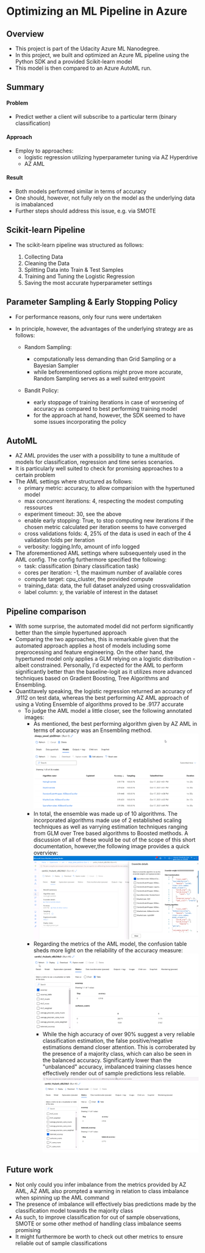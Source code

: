 # Optimizing an ML Pipeline in Azure

## Overview
- This project is part of the Udacity Azure ML Nanodegree.
- In this project, we built and optimized an Azure ML pipeline using the Python SDK and a provided Scikit-learn model
- This model is then compared to an Azure AutoML run.

## Summary

#### Problem 

- Predict wether a client will subscribe to a particular term (binary classification)

#### Approach
- Employ to approaches: 
    - logistic regression utilizing hyperparameter tuning via AZ Hyperdrive
    - AZ AML

#### Result

- Both models performed similar in terms of accuracy
- One should, however, not fully rely on the model as the underlying data is imabalanced
- Further steps should address this issue, e.g. via SMOTE

## Scikit-learn Pipeline
- The scikit-learn pipeline was structured as follows:

    1. Collecting Data
    2. Cleaning the Data
    3. Splitting Data into Train & Test Samples
    4. Training and Tuning the Logistic Regression
    5. Saving the most accurate hyperparameter settings

## Parameter Sampling & Early Stopping Policy
- For performance reasons, only four runs were undertaken
- In principle, however, the advantages of the underlying strategy are as follows:

    - Random Sampling:
        - computationally less demanding than Grid Sampling or a Bayesian Sampler
        - while beforementioned options might prove more accurate, Random Sampling serves as a well suited entrypoint
    
    - Bandit Policy:
        - early stoppage of training iterations in case of worsening of accuracy as compared to best performing training model
        - for the approach at hand, however, the SDK seemed to have some issues incorporating the policy 

## AutoML
- AZ AML provides the user with a possibility to tune a multitude of models for classification, regression and time series scenarios.
- It is particularly well suited to check for promising approaches to a certain problem
- The AML settings where structured as follows:
    - primary metric: accuracy, to allow comparision with the hypertuned model
    - max concurrent iterations: 4, respecting the modest computing ressources
    - experiment timeout: 30, see the above
    - enable early stopping: True, to stop computing new iterations if the chosen metric calculated per iteration seems to have converged
    - cross validations folds: 4, 25% of the data is used in each of the 4 validation folds per iteration
    - verbosity: logging.Info, amount of info logged
- The aforementioned AML settings where subsequentely used in the AML config. The config furthermore specified the following:
    - task: classification (binary classification task)
    - cores per iteration: -1, the maximum number of available cores
    - compute target: cpu_cluster, the provided compute
    - training_data: data, the full dataset analyzed using crossvalidation
    - label column: y, the variable of interest in the dataset

## Pipeline comparison
- With some surprise, the automated model did not perform significantly better than the simple  hypertuned approach
- Comparing the two approaches, this is remarkable given that the automated approach applies a host of models including some preprocessing and feature engineering. On the other hand, the hypertuned model only applies a GLM relying on a logistic distribution - albeit constrained. Personally, I'd expected for the AML to perform significantly better than the baseline-logit as it utilizes more advanced techniques based on Gradient Boosting, Tree Algorithms and Ensembling.
- Quantitavely speaking, the logistic regression returned an accuracy of .9112 on test data, whereas the best performing AZ AML approach of using a Voting Ensemble of algorithms proved to be .9177 accurate
    - To judge the AML model a little closer, see the following annotated images:
        - As mentioned, the best performing algorithm given by AZ AML in terms of accuracy was an Ensembling method.
        ![Ensemble Methods](AML_sorted.png)
        - In total, the ensemble was made up of 10 algorithms. The incorporated algorithms made use of 2 established scaling techniques as well as varrying estimation techniques ranging from GLM over Tree based algorithms to Boosted methods. A discussion of all of these would be out of the scope of this short documentation, however,the following image provides a quick overview: 
        ![Ensemble Details](AML_ensembling_details.png)
        - Regarding the metrics of the AML model, the confusion table sheds more light on the reliability of the accuracy measure:
        ![AML Confusion Table](AML_confusion_table.png)
            - While the high accuracy of over 90% suggest a very reliable classification estimation, the false positive/negative estimations demand closer attention. This is corroberated by the presence of a majority class, which can also be seen in the balanced accuracy. Significantly lower than the "unbalanced" accuracy, imbalanced training classes hence effectively render out of sample predictions less reliable.
            ![AML Accuracy](AML_balanced_acc.png)
            
## Future work
- Not only could you infer imbalance from the metrics provided by AZ AML, AZ AML also prompted a warning in relation to class imbalance when spinning up the AML command
- The presence of imbalance will effectively bias predictions made by the classification model towards the majority class
- As such, to improve classification for out of sample observations, SMOTE or some other method of handling class imbalance seems promising
- It might furthermore be worth to check out other metrics to ensure reliable out of sample classifications